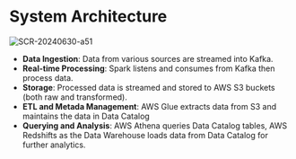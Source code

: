 # System Architecture
![SCR-20240630-a51](https://github.com/quang08/Smart-City/assets/84165564/38120d7c-a561-4303-a787-08367629516b)

- **Data Ingestion**: Data from various sources are streamed into Kafka.
- **Real-time Processing**: Spark listens and consumes from Kafka then process data.
- **Storage**: Processed data is streamed and stored to AWS S3 buckets (both raw and transformed).
- **ETL and Metada Management**: AWS Glue extracts data from S3 and maintains the data in Data Catalog
- **Querying and Analysis**: AWS Athena queries Data Catalog tables, AWS Redshifts as the Data Warehouse loads data from Data Catalog for further analytics.
